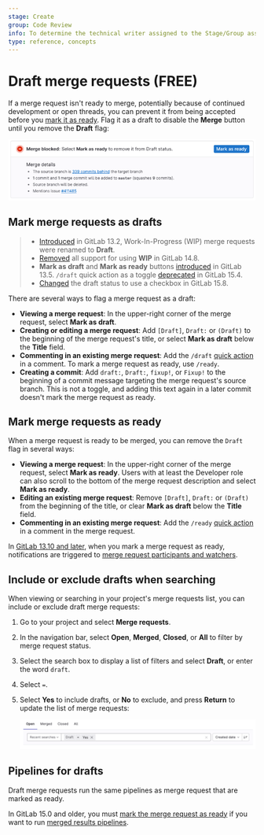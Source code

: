 ```yaml
---
stage: Create
group: Code Review
info: To determine the technical writer assigned to the Stage/Group associated with this page, see https://about.gitlab.com/handbook/product/ux/technical-writing/#assignments
type: reference, concepts
---
```


# Draft merge requests **(FREE)**

If a merge request isn't ready to merge, potentially because of continued development
or open threads, you can prevent it from being accepted before you
[mark it as ready](#mark-merge-requests-as-ready). Flag it as a draft to disable
the **Merge** button until you remove the **Draft** flag:

![Blocked Merge Button](img/merge_request_draft_blocked_v16_0.png)

## Mark merge requests as drafts

> - [Introduced](https://gitlab.com/gitlab-org/gitlab/-/issues/32692) in GitLab 13.2, Work-In-Progress (WIP) merge requests were renamed to **Draft**.
> - [Removed](https://gitlab.com/gitlab-org/gitlab/-/issues/228685) all support for using **WIP** in GitLab 14.8.
> - **Mark as draft** and **Mark as ready** buttons [introduced](https://gitlab.com/gitlab-org/gitlab/-/issues/227421) in GitLab 13.5.
> `/draft` quick action as a toggle [deprecated](https://gitlab.com/gitlab-org/gitlab/-/merge_requests/92654) in GitLab 15.4.
> - [Changed](https://gitlab.com/gitlab-org/gitlab/-/merge_requests/108073) the draft status to use a checkbox in GitLab 15.8.

There are several ways to flag a merge request as a draft:

- **Viewing a merge request**: In the upper-right corner of the merge request, select **Mark as draft**.
- **Creating or editing a merge request**: Add `[Draft]`, `Draft:` or `(Draft)` to
  the beginning of the merge request's title, or select **Mark as draft**
  below the **Title** field.
- **Commenting in an existing merge request**: Add the `/draft`
  [quick action](../quick_actions.md#issues-merge-requests-and-epics)
  in a comment. To mark a merge request as ready, use `/ready`.
- **Creating a commit**: Add `draft:`, `Draft:`, `fixup!`, or `Fixup!` to the
  beginning of a commit message targeting the merge request's source branch. This
  is not a toggle, and adding this text again in a later commit doesn't mark the
  merge request as ready.

## Mark merge requests as ready

When a merge request is ready to be merged, you can remove the `Draft` flag in several ways:

- **Viewing a merge request**: In the upper-right corner of the merge request, select **Mark as ready**.
  Users with at least the Developer role
  can also scroll to the bottom of the merge request description and select **Mark as ready**.
- **Editing an existing merge request**: Remove `[Draft]`, `Draft:` or `(Draft)`
  from the beginning of the title, or clear **Mark as draft**
  below the **Title** field.
- **Commenting in an existing merge request**: Add the `/ready`
  [quick action](../quick_actions.md#issues-merge-requests-and-epics)
  in a comment in the merge request.

In [GitLab 13.10 and later](https://gitlab.com/gitlab-org/gitlab/-/issues/15332),
when you mark a merge request as ready, notifications are triggered to
[merge request participants and watchers](../../profile/notifications.md#notifications-on-issues-merge-requests-and-epics).

## Include or exclude drafts when searching

When viewing or searching in your project's merge requests list, you can include or exclude
draft merge requests:

1. Go to your project and select **Merge requests**.
1. In the navigation bar, select **Open**, **Merged**, **Closed**, or **All** to
   filter by merge request status.
1. Select the search box to display a list of filters and select **Draft**, or
   enter the word `draft`.
1. Select `=`.
1. Select **Yes** to include drafts, or **No** to exclude, and press **Return**
   to update the list of merge requests:

   ![Filter draft merge requests](img/filter_draft_merge_requests_v16_0.png)

## Pipelines for drafts

Draft merge requests run the same pipelines as merge request that are marked as ready.

In GitLab 15.0 and older, you must [mark the merge request as ready](#mark-merge-requests-as-ready)
if you want to run [merged results pipelines](../../../ci/pipelines/merged_results_pipelines.md).

<!-- ## Troubleshooting

Include any troubleshooting steps that you can foresee. If you know beforehand what issues
one might have when setting this up, or when something is changed, or on upgrading, it's
important to describe those, too. Think of things that may go wrong and include them here.
This is important to minimize requests for support, and to avoid doc comments with
questions that you know someone might ask.

Each scenario can be a third-level heading, for example `### Getting error message X`.
If you have none to add when creating a doc, leave this section in place
but commented out to help encourage others to add to it in the future. -->
